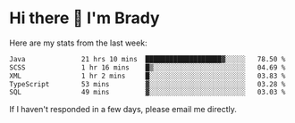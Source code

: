 # Hi there 👋 I'm Brady

Here are my stats from the last week:
<!--START_SECTION:waka-->

```txt
Java              21 hrs 10 mins  ███████████████████▓░░░░░   78.50 %
SCSS              1 hr 16 mins    █▒░░░░░░░░░░░░░░░░░░░░░░░   04.69 %
XML               1 hr 2 mins     █░░░░░░░░░░░░░░░░░░░░░░░░   03.83 %
TypeScript        53 mins         ▓░░░░░░░░░░░░░░░░░░░░░░░░   03.28 %
SQL               49 mins         ▓░░░░░░░░░░░░░░░░░░░░░░░░   03.03 %
```

<!--END_SECTION:waka-->

If I haven't responded in a few days, please email me directly. 
